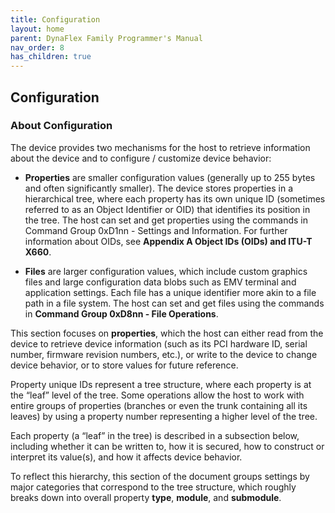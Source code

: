 ```yaml
---
title: Configuration
layout: home
parent: DynaFlex Family Programmer's Manual
nav_order: 8
has_children: true 
---
```

## Configuration

### About Configuration

The device provides two mechanisms for the host to retrieve information
about the device and to configure / customize device behavior:

- **Properties** are smaller configuration values (generally up to 255
  bytes and often significantly smaller). The device stores properties
  in a hierarchical tree, where each property has its own unique ID
  (sometimes referred to as an Object Identifier or OID) that identifies
  its position in the tree. The host can set and get properties using
  the commands in Command Group 0xD1nn - Settings and Information. For
  further information about OIDs, see **Appendix A Object IDs (OIDs) and
  ITU-T X660**.


- **Files** are larger configuration values, which include custom
  graphics files and large configuration data blobs such as EMV terminal
  and application settings. Each file has a unique identifier more akin
  to a file path in a file system. The host can set and get files using
  the commands in **Command Group 0xD8nn - File Operations**.

This section focuses on **properties**, which the host can either read
from the device to retrieve device information (such as its PCI hardware
ID, serial number, firmware revision numbers, etc.), or write to the
device to change device behavior, or to store values for future
reference.

Property unique IDs represent a tree structure, where each property is
at the “leaf” level of the tree. Some operations allow the host to work
with entire groups of properties (branches or even the trunk containing
all its leaves) by using a property number representing a higher level
of the tree.

Each property (a “leaf” in the tree) is described in a subsection below,
including whether it can be written to, how it is secured, how to
construct or interpret its value(s), and how it affects device behavior.

To reflect this hierarchy, this section of the document groups settings
by major categories that correspond to the tree structure, which roughly
breaks down into overall property **type**, **module**, and
**submodule**.


